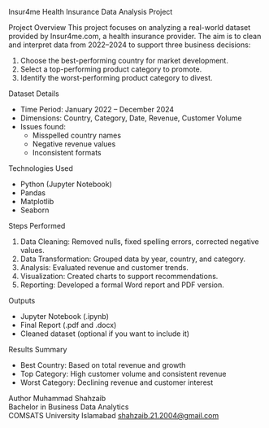  Insur4me Health Insurance Data Analysis Project

 Project Overview
This project focuses on analyzing a real-world dataset provided by Insur4me.com, a health insurance provider. The aim is to clean and interpret data from 2022–2024 to support three business decisions:
1. Choose the best-performing country for market development.
2. Select a top-performing product category to promote.
3. Identify the worst-performing product category to divest.

 Dataset Details
- Time Period: January 2022 – December 2024
- Dimensions: Country, Category, Date, Revenue, Customer Volume
- Issues found: 
  - Misspelled country names
  - Negative revenue values
  - Inconsistent formats

 Technologies Used
- Python (Jupyter Notebook)
- Pandas
- Matplotlib
- Seaborn

 Steps Performed
1. Data Cleaning: Removed nulls, fixed spelling errors, corrected negative values.
2. Data Transformation: Grouped data by year, country, and category.
3. Analysis: Evaluated revenue and customer trends.
4. Visualization: Created charts to support recommendations.
5. Reporting: Developed a formal Word report and PDF version.

 Outputs
- Jupyter Notebook (.ipynb)
- Final Report (.pdf and .docx)
- Cleaned dataset (optional if you want to include it)

 Results Summary
- Best Country: Based on total revenue and growth
- Top Category: High customer volume and consistent revenue
- Worst Category: Declining revenue and customer interest

 Author
Muhammad Shahzaib  
Bachelor in Business Data Analytics  
COMSATS University Islamabad
shahzaib.21.2004@gmail.com

